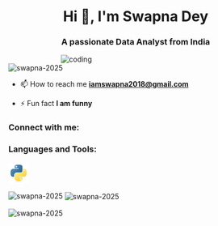 <h1 align="center">Hi 👋, I'm Swapna Dey</h1>
<h3 align="center">A passionate Data Analyst from India</h3>
<img align="right" alt="coding" width="400" src="https://res.cloudinary.com/practicaldev/image/fetch/s--O0u1bNHs--/c_limit%2Cf_auto%2Cfl_progressive%2Cq_66%2Cw_880/https://miro.medium.com/max/1400/0*PXf5ge7QCN9Ga_CL.gif">
<p align="left"> <img src="https://komarev.com/ghpvc/?username=swapna-2025&label=Profile%20views&color=0e75b6&style=flat" alt="swapna-2025" /> </p>

- 📫 How to reach me **iamswapna2018@gmail.com**

- ⚡ Fun fact **I am funny**

<h3 align="left">Connect with me:</h3>
<p align="left">
</p>

<h3 align="left">Languages and Tools:</h3>
<p align="left"> <a href="https://www.python.org" target="_blank" rel="noreferrer"> <img src="https://raw.githubusercontent.com/devicons/devicon/master/icons/python/python-original.svg" alt="python" width="40" height="40"/> </a> </p>
<p><img align="left" src="https://github-readme-stats.vercel.app/api/top-langs?username=swapna-2025&show_icons=true&locale=en&layout=compact" alt="swapna-2025" /></p>

<p>&nbsp;<img align="center" src="https://github-readme-stats.vercel.app/api?username=swapna-2025&show_icons=true&locale=en" alt="swapna-2025" /></p>

<p><img align="center" src="https://github-readme-streak-stats.herokuapp.com/?user=swapna-2025&" alt="swapna-2025" /></p>
